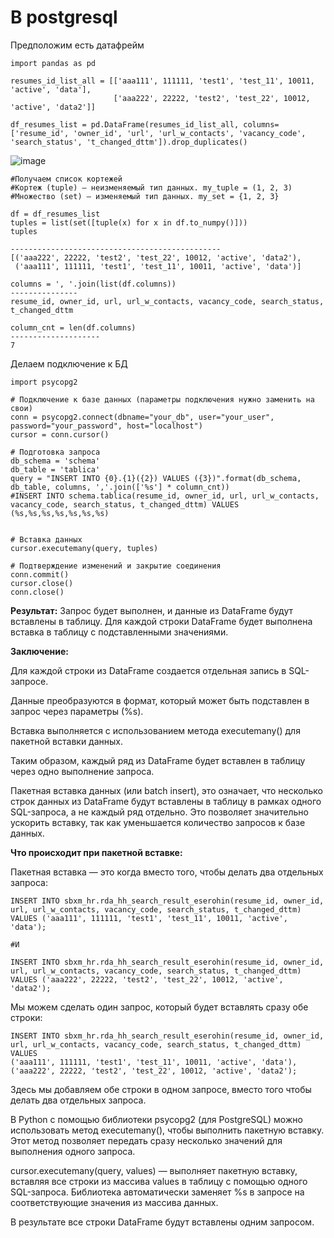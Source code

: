 # **В postgresql**

Предположим есть датафрейм

```
import pandas as pd

resumes_id_list_all = [['aaa111', 111111, 'test1', 'test_11', 10011, 'active', 'data'],  
                       ['aaa222', 22222, 'test2', 'test_22', 10012, 'active', 'data2']]

df_resumes_list = pd.DataFrame(resumes_id_list_all, columns=['resume_id', 'owner_id', 'url', 'url_w_contacts', 'vacancy_code', 'search_status', 't_changed_dttm']).drop_duplicates()
```

![image](https://github.com/user-attachments/assets/6d9a74e0-9b2a-4427-b8a5-975ca8e1ff52)

```
#Получаем список кортежей
#Кортеж (tuple) — неизменяемый тип данных. my_tuple = (1, 2, 3)
#Множество (set) — изменяемый тип данных. my_set = {1, 2, 3}

df = df_resumes_list
tuples = list(set([tuple(x) for x in df.to_numpy()]))
tuples

-----------------------------------------------
[('aaa222', 22222, 'test2', 'test_22', 10012, 'active', 'data2'),
 ('aaa111', 111111, 'test1', 'test_11', 10011, 'active', 'data')]
```

```
columns = ', '.join(list(df.columns))
---------------
resume_id, owner_id, url, url_w_contacts, vacancy_code, search_status, t_changed_dttm
```

```
column_cnt = len(df.columns)
--------------------
7
```

Делаем подключение к БД

```
import psycopg2

# Подключение к базе данных (параметры подключения нужно заменить на свои)
conn = psycopg2.connect(dbname="your_db", user="your_user", password="your_password", host="localhost")
cursor = conn.cursor()

# Подготовка запроса
db_schema = 'schema'
db_table = 'tablica'
query = "INSERT INTO {0}.{1}({2}) VALUES ({3})".format(db_schema, db_table, columns, ','.join(['%s'] * column_cnt))
#INSERT INTO schema.tablica(resume_id, owner_id, url, url_w_contacts, vacancy_code, search_status, t_changed_dttm) VALUES (%s,%s,%s,%s,%s,%s,%s)


# Вставка данных
cursor.executemany(query, tuples)

# Подтверждение изменений и закрытие соединения
conn.commit()
cursor.close()
conn.close()
```

**Результат:** Запрос будет выполнен, и данные из DataFrame будут вставлены в таблицу. Для каждой строки DataFrame будет выполнена вставка в таблицу с подставленными значениями.

**Заключение:**

Для каждой строки из DataFrame создается отдельная запись в SQL-запросе.

Данные преобразуются в формат, который может быть подставлен в запрос через параметры (%s).

Вставка выполняется с использованием метода executemany() для пакетной вставки данных.

Таким образом, каждый ряд из DataFrame будет вставлен в таблицу через одно выполнение запроса.

Пакетная вставка данных (или batch insert), это означает, что несколько строк данных из DataFrame будут вставлены в таблицу в рамках одного SQL-запроса, а не каждый ряд отдельно. Это позволяет значительно ускорить вставку, так как уменьшается количество запросов к базе данных.

**Что происходит при пакетной вставке:**

Пакетная вставка — это когда вместо того, чтобы делать два отдельных запроса:

```
INSERT INTO sbxm_hr.rda_hh_search_result_eserohin(resume_id, owner_id, url, url_w_contacts, vacancy_code, search_status, t_changed_dttm)
VALUES ('aaa111', 111111, 'test1', 'test_11', 10011, 'active', 'data');

#И

INSERT INTO sbxm_hr.rda_hh_search_result_eserohin(resume_id, owner_id, url, url_w_contacts, vacancy_code, search_status, t_changed_dttm)
VALUES ('aaa222', 22222, 'test2', 'test_22', 10012, 'active', 'data2');
```

Мы можем сделать один запрос, который будет вставлять сразу обе строки:

```
INSERT INTO sbxm_hr.rda_hh_search_result_eserohin(resume_id, owner_id, url, url_w_contacts, vacancy_code, search_status, t_changed_dttm)
VALUES 
('aaa111', 111111, 'test1', 'test_11', 10011, 'active', 'data'),
('aaa222', 22222, 'test2', 'test_22', 10012, 'active', 'data2');
```

Здесь мы добавляем обе строки в одном запросе, вместо того чтобы делать два отдельных запроса.

В Python с помощью библиотеки psycopg2 (для PostgreSQL) можно использовать метод executemany(), чтобы выполнить пакетную вставку. Этот метод позволяет передать сразу несколько значений для выполнения одного запроса.

cursor.executemany(query, values) — выполняет пакетную вставку, вставляя все строки из массива values в таблицу с помощью одного SQL-запроса. Библиотека автоматически заменяет %s в запросе на соответствующие значения из массива данных.

В результате все строки DataFrame будут вставлены одним запросом.




























